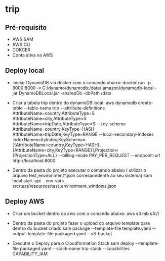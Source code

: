 # trip

## Pré-requisito

* AWS SAM
* AWS CLI
* DOKCER
* Conta ativa na AWS

## Deploy local
 
 * Iniciar DynamoDB via docker com o comando abaixo:
   docker run -p 8000:8000 -v C:/dynamo/dynamodb:/data/ amazon/dynamodb-local -jar DynamoDBLocal.jar -sharedDb -dbPath /data
   
 * Criar a tabela trip dentro do dynamoDB local:
    aws dynamodb create-table --table-name trip --attribute-definitions AttributeName=country,AttributeType=S AttributeName=city,AttributeType=S AttributeName=tripDate,AttributeType=S --key-schema AttributeName=country,KeyType=HASH AttributeName=tripDate,KeyType=RANGE --local-secondary-indexes IndexName=cityIndex,KeySchema=[{AttributeName=country,KeyType=HASH},{AttributeName=city,KeyType=RANGE}],Projection={ProjectionType=ALL} --billing-mode PAY_PER_REQUEST --endpoint-url http://localhost:8000
    
 * Dentro da pasta do projeto executar o comando abaixo ( utilizar o arquivo test_environment*.json correspondente ao seu sistema)
   sam local start-api --env-vars src/test/resources/test_environment_windows.json
   
## Deploy AWS
  * Criar um bucket dentro da aws com o comando abaixo:
    aws s3 mb s3://<bucketname>
  
  * Dentro da pasta do projeto fazer o upload do arquivo template para dentro do bucket criado
    sam package  --template-file template.yaml  --output-template-file packaged.yaml  --s3-bucket <bucketname>
  
  * Executar o Deploy para o Cloudformation Stack
    sam deploy --template-file packaged.yaml --stack-name trip-stack --capabilities CAPABILITY_IAM
